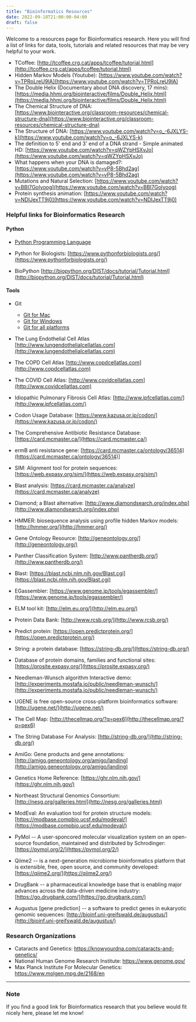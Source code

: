 ```yaml
---
title: "Bioinformatics Resources"
date: 2022-09-18T21:00:00-04:00
draft: false
---
```


Welcome to a resources page for Bioinformatics research. Here you will find a list of links for data, tools, tutorials and related resources that may be very helpful to your work.

* TCoffee: [http://tcoffee.crg.cat/apps/tcoffee/tutorial.html](http://tcoffee.crg.cat/apps/tcoffee/tutorial.html)
* Hidden Markov Models (Youtube): [https://www.youtube.com/watch?v=TPRoLreU9lA](https://www.youtube.com/watch?v=TPRoLreU9lA)
* The Double Helix (Documentary about DNA discovery, 17 mins): [https://media.hhmi.org/biointeractive/films/Double_Helix.html](https://media.hhmi.org/biointeractive/films/Double_Helix.html)
* The Chemical Structure of DNA: [https://www.biointeractive.org/classroom-resources/chemical-structure-dna](https://www.biointeractive.org/classroom-resources/chemical-structure-dna)
* The Structure of DNA: [https://www.youtube.com/watch?v=o_-6JXLYS-k](https://www.youtube.com/watch?v=o_-6JXLYS-k)
* The definition to 5' end and 3' end of a DNA strand - Simple animated HD: [https://www.youtube.com/watch?v=qWZYpHSXvJo](https://www.youtube.com/watch?v=qWZYpHSXvJo)
* What happens when your DNA is damaged?: [https://www.youtube.com/watch?v=vP8-5Bhd2ag](https://www.youtube.com/watch?v=vP8-5Bhd2ag)
* Mutations and Natural Selection: [https://www.youtube.com/watch?v=BBI7GoIyoog](https://www.youtube.com/watch?v=BBI7GoIyoog)
* Protein synthesis animation: [https://www.youtube.com/watch?v=NDIJexTT9j0](https://www.youtube.com/watch?v=NDIJexTT9j0)

### Helpful links for Bioinformatics Research

#### Python
* [Python Programming Language](https://www.python.org/downloads/)

* Python for Biologists: [https://www.pythonforbiologists.org/](https://www.pythonforbiologists.org/)
* BioPython [http://biopython.org/DIST/docs/tutorial/Tutorial.html](http://biopython.org/DIST/docs/tutorial/Tutorial.html)

#### Tools
* Git
  + [Git for Mac](https://mac.github.com/)
  + [Git for Windows](https://windows.github.com/)
  + [Git for all platforms](https://git-scm.com/)

 * The Lung Endothelial Cell Atlas [http://www.lungendothelialcellatlas.com](http://www.lungendothelialcellatlas.com)
 * The COPD Cell Atlas [http://www.copdcellatlas.com](http://www.copdcellatlas.com)
 * The COVID Cell Atlas: [http://www.covidcellatlas.com](http://www.covidcellatlas.com)
 * Idiopathic Pulmonary Fibrosis Cell Atlas: [http://www.ipfcellatlas.com/](http://www.ipfcellatlas.com/)
 * Codon Usage Database: [https://www.kazusa.or.jp/codon/](https://www.kazusa.or.jp/codon/)
 * The Comprehensive Antibiotic Resistance Database: [https://card.mcmaster.ca/](https://card.mcmaster.ca/)
 * ermB anti resistance gene: [https://card.mcmaster.ca/ontology/36514](https://card.mcmaster.ca/ontology/36514)]
 * SIM: Alignment tool for protein sequences: [https://web.expasy.org/sim/](https://web.expasy.org/sim/)
 * Blast analysis: [https://card.mcmaster.ca/analyze](https://card.mcmaster.ca/analyze)
 * Diamond; a Blast alternative: [http://www.diamondsearch.org/index.php](http://www.diamondsearch.org/index.php)
 * HMMER: biosequence analysis using profile hidden Markov models: [http://hmmer.org/](http://hmmer.org/)
 * Gene Ontology Resource: [http://geneontology.org/](http://geneontology.org/)
 * Panther Classification System: [http://www.pantherdb.org/](http://www.pantherdb.org/)
 * Blast: [https://blast.ncbi.nlm.nih.gov/Blast.cgi](https://blast.ncbi.nlm.nih.gov/Blast.cgi)
 * EGassembler: [https://www.genome.jp/tools/egassembler/](https://www.genome.jp/tools/egassembler/)
 * ELM tool kit: [http://elm.eu.org/](http://elm.eu.org/)
 * Protein Data Bank: [http://www.rcsb.org/](http://www.rcsb.org/)
 * Predict protein: [https://open.predictprotein.org/](https://open.predictprotein.org/)
 * String: a protein database: [https://string-db.org/](https://string-db.org/)
 * Database of protein domains, families and functional sites: [https://prosite.expasy.org/](https://prosite.expasy.org/)
 * Needleman-Wunsch algorithm Interactive demo: [http://experiments.mostafa.io/public/needleman-wunsch/](http://experiments.mostafa.io/public/needleman-wunsch/)
 * UGENE is free open-source cross-platform bioinformatics software: [http://ugene.net/](http://ugene.net/)
 * The Cell Map: [http://thecellmap.org/?q=pex6](http://thecellmap.org/?q=pex6)
 * The String Database For Analysis: [http://string-db.org/](http://string-db.org/)
 * AmiGo: Gene products and gene annotations: [http://amigo.geneontology.org/amigo/landing](http://amigo.geneontology.org/amigo/landing)
 * Genetics Home Reference: [https://ghr.nlm.nih.gov/](https://ghr.nlm.nih.gov/)
 * Northeast Structural Genomics Consortium: [http://nesg.org/galleries.html](http://nesg.org/galleries.html)
 * ModEval: An evaluation tool for protein structure models: [https://modbase.compbio.ucsf.edu/modeval/](https://modbase.compbio.ucsf.edu/modeval/)
 * PyMol -- A user-sponcored molecular visualization system on an open-source foundation, maintained and distributed by Schrodinger: [https://pymol.org/2/](https://pymol.org/2/)
 * Qiime2 -- is a next-generation microbiome bioinformatics platform that is extensible, free, open source, and community developed: [https://qiime2.org/](https://qiime2.org/)
 * DrugBank -- a pharmaceutical knowledge base that is enabling major advances across the data-driven medicine industry: [https://go.drugbank.com/](https://go.drugbank.com/)
 * Augustus [gene prediction] -- a software to predict genes in eukaryotic genomic sequences: [http://bioinf.uni-greifswald.de/augustus/](http://bioinf.uni-greifswald.de/augustus/)

### Research Organizations
* Cataracts and Genetics: https://knowyourdna.com/cataracts-and-genetics/
* National Human Genome Research Institute: https://www.genome.gov/
* Max Planck Institute For Molecular Genetics: https://www.molgen.mpg.de/2168/en

---
 ### Note
 If you find a good link for Bioinformatics research that you believe would fit nicely here, please let me know!
